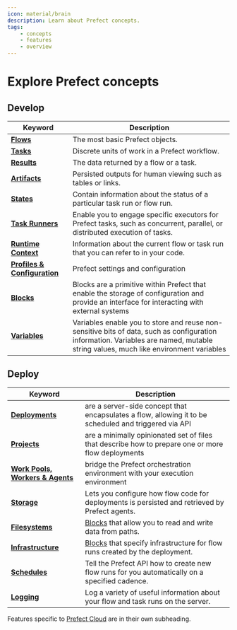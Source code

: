 ```yaml
---
icon: material/brain
description: Learn about Prefect concepts.
tags:
    - concepts
    - features
    - overview
---
```


# Explore Prefect concepts

## Develop

| Keyword                                     | Description                                                                                                                                                                        |
| ------------------------------------------- | ---------------------------------------------------------------------------------------------------------------------------------------------------------------------------------- |
| __[Flows](flows.md)__                       | The most basic Prefect objects.                                                                                                                                                    |
| __[Tasks](tasks.md)__                       | Discrete units of work in a Prefect workflow.                                                                                                                                      |
| __[Results](results.md)__                   | The data returned by a flow or a task.                                                                                                                                             |
| __[Artifacts](artifacts.md)__               | Persisted outputs for human viewing such as tables or links.                                                                                                                       |
| __[States](states.md)__                     | Contain information about the status of a particular task run or flow run.                                                                                                         |
| __[Task Runners](task-runners.md)__         | Enable you to engage specific executors for Prefect tasks, such as concurrent, parallel, or distributed execution of tasks.                                                    |
| __[Runtime Context](runtime-context.md)__   | Information about the current flow or task run that you can refer to in your code.        |
| __[Profiles & Configuration](settings.md)__ | Prefect settings and configuration                                                                                                                                                 |
| __[Blocks](blocks.md)__                     | Blocks are a primitive within Prefect that enable the storage of configuration and provide an interface for interacting with external systems                                      |
| __[Variables](variables.md)__               | Variables enable you to store and reuse non-sensitive bits of data, such as configuration information. Variables are named, mutable string values, much like environment variables |

## Deploy
| Keyword                                           | Description                                                                                           |
| ------------------------------------------------- | ----------------------------------------------------------------------------------------------------- |
| __[Deployments](deployments.md)__                 | are a server-side concept that encapsulates a flow, allowing it to be scheduled and triggered via API |
| __[Projects](projects.md)__                       | are a minimally opinionated set of files that describe how to prepare one or more flow deployments    |
| __[Work Pools, Workers & Agents](work-pools.md)__ | bridge the Prefect orchestration environment with your execution environment                          |
| __[Storage](storage.md)__                         | Lets you configure how flow code for deployments is persisted and retrieved by Prefect agents.        |
| __[Filesystems](filesystems.md)__                 | [Blocks](/concepts/blocks/) that allow you to read and write data from paths.                         |
| __[Infrastructure](infrastructure.md)__           | [Blocks](blocks.md) that specify infrastructure for flow runs created by the deployment.              |
| __[Schedules](schedules.md)__                     | Tell the Prefect API how to create new flow runs for you automatically on a specified cadence.        |
| __[Logging](logs.md)__                            | Log a variety of useful information about your flow and task runs on the server.                      |

Features specific to [Prefect Cloud](../cloud/) are in their own subheading.
